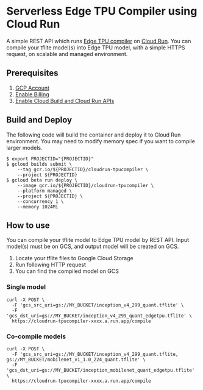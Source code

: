 # Serverless Edge TPU Compiler using Cloud Run
A simple REST API which runs [Edge TPU compiler](https://coral.withgoogle.com/docs/edgetpu/compiler/) on [Cloud Run](https://cloud.google.com/run/). You can compile your tflite model(s) into Edge TPU model, with a simple HTTPS request, on scalable and managed environment.

## Prerequisites
1. [GCP Account](https://cloud.google.com/)
2. [Enable Billing](https://cloud.google.com/billing/docs/how-to/modify-project)
3. [Enable Cloud Build and Cloud Run APIs](https://console.cloud.google.com/flows/enableapi?apiid=cloudbuild.googleapis.com,run.googleapis.com&redirect=https://console.cloud.google.com&_ga=2.212378076.-958016431.1555318951)

## Build and Deploy
The following code will build the container and deploy it to Cloud Run environment.
You may need to modify memory spec if you want to compile larger models. 

```
$ export PROJECTID="{PROJECTID}"
$ gcloud builds submit \
    --tag gcr.io/${PROJECTID}/cloudrun-tpucompiler \
    --project ${PROJECTID}
$ gcloud beta run deploy \
    --image gcr.io/${PROJECTID}/cloudrun-tpucompiler \
    --platform managed \
    --project ${PROJECTID} \
    --concurrency 1 \
    --memory 1024Mi
```

## How to use
You can compile your tflite model to Edge TPU model by REST API. Input model(s) must be on GCS, and output model will be created on GCS.
1. Locate your tflite files to Google Cloud Storage
2. Run following HTTP request
3. You can find the compiled model on GCS

### Single model
```
curl -X POST \
  -F 'gcs_src_uri=gs://MY_BUCKET/inception_v4_299_quant.tflite' \
  -F 'gcs_dst_uri=gs://MY_BUCKET/inception_v4_299_quant_edgetpu.tflite' \
  https://cloudrun-tpucompiler-xxxx.a.run.app/compile
```

### Co-compile models
```
curl -X POST \
  -F 'gcs_src_uri=gs://MY_BUCKET/inception_v4_299_quant.tflite, gs://MY_BUCKET/mobilenet_v1_1.0_224_quant.tflite' \
  -F 'gcs_dst_uri=gs://MY_BUCKET/inception_mobilenet_quant_edgetpu.tflite' \
  https://cloudrun-tpucompiler-xxxx.a.run.app/compile
```
